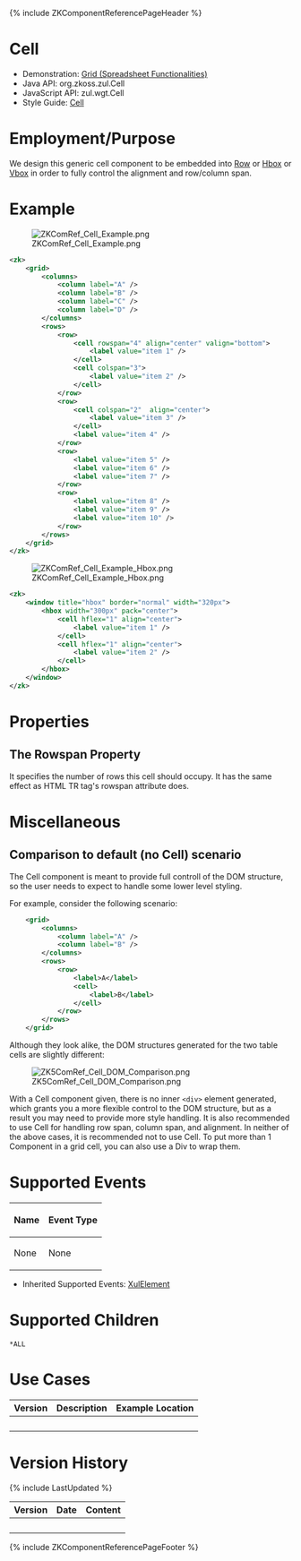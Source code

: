 {% include ZKComponentReferencePageHeader %}

# Cell

- Demonstration: [Grid (Spreadsheet
  Functionalities)](http://www.zkoss.org/zkdemo/grid/spreadsheet_functionalities)
- Java API: <javadoc>org.zkoss.zul.Cell</javadoc>
- JavaScript API: <javadoc directory="jsdoc">zul.wgt.Cell</javadoc>
- Style Guide: [
  Cell](ZK_Style_Guide/XUL_Component_Specification/Cell)

# Employment/Purpose

We design this generic cell component to be embedded into [
Row](ZK_Component_Reference/Data/Grid/Row) or [
Hbox](ZK_Component_Reference/Layouts/Hbox) or [
Vbox](ZK_Component_Reference/Layouts/Vbox) in order to fully
control the alignment and row/column span.

# Example

<figure>
<img src="ZKComRef_Cell_Example.png"
title="ZKComRef_Cell_Example.png" />
<figcaption>ZKComRef_Cell_Example.png</figcaption>
</figure>

``` xml
<zk>
    <grid>
        <columns>
            <column label="A" />
            <column label="B" />
            <column label="C" />
            <column label="D" />
        </columns>
        <rows>
            <row>
                <cell rowspan="4" align="center" valign="bottom">
                    <label value="item 1" />
                </cell>
                <cell colspan="3">
                    <label value="item 2" />
                </cell>
            </row>
            <row>
                <cell colspan="2"  align="center">
                    <label value="item 3" />
                </cell>
                <label value="item 4" />
            </row>
            <row>
                <label value="item 5" />
                <label value="item 6" />
                <label value="item 7" />
            </row>
            <row>
                <label value="item 8" />
                <label value="item 9" />
                <label value="item 10" />
            </row>
        </rows>
    </grid>
</zk>
```

<figure>
<img src="ZKComRef_Cell_Example_Hbox.png"
title="ZKComRef_Cell_Example_Hbox.png" />
<figcaption>ZKComRef_Cell_Example_Hbox.png</figcaption>
</figure>

``` xml
<zk>
    <window title="hbox" border="normal" width="320px">
        <hbox width="300px" pack="center">
            <cell hflex="1" align="center">
                <label value="item 1" />
            </cell>
            <cell hflex="1" align="center">
                <label value="item 2" />
            </cell>
        </hbox>
    </window>
</zk>
```

# Properties

## The Rowspan Property

It specifies the number of rows this cell should occupy. It has the same
effect as HTML TR tag's rowspan attribute does.

# Miscellaneous

## Comparison to default (no Cell) scenario

The Cell component is meant to provide full controll of the DOM
structure, so the user needs to expect to handle some lower level
styling.

For example, consider the following scenario:

``` xml
    <grid>
        <columns>
            <column label="A" />
            <column label="B" />
        </columns>
        <rows>
            <row>
                <label>A</label>
                <cell>
                    <label>B</label>
                </cell>
            </row>
        </rows>
    </grid>
```

Although they look alike, the DOM structures generated for the two table
cells are slightly different:

<figure>
<img src="ZK5ComRef_Cell_DOM_Comparison.png"
title="ZK5ComRef_Cell_DOM_Comparison.png" />
<figcaption>ZK5ComRef_Cell_DOM_Comparison.png</figcaption>
</figure>

With a Cell component given, there is no inner `<div>` element
generated, which grants you a more flexible control to the DOM
structure, but as a result you may need to provide more style handling.
It is also recommended to use Cell for handling row span, column span,
and alignment. In neither of the above cases, it is recommended not to
use Cell. To put more than 1 Component in a grid cell, you can also use
a Div to wrap them.

# Supported Events

<table>
<thead>
<tr class="header">
<th><center>
<p>Name</p>
</center></th>
<th><center>
<p>Event Type</p>
</center></th>
</tr>
</thead>
<tbody>
<tr class="odd">
<td><p>None</p></td>
<td><p>None</p></td>
</tr>
</tbody>
</table>

- Inherited Supported Events: [
  XulElement](ZK_Component_Reference/Base_Components/XulElement#Supported_Events)

# Supported Children

`*ALL`

# Use Cases

| Version | Description | Example Location |
|---------|-------------|------------------|
|         |             |                  |

# Version History

{% include LastUpdated %}

| Version | Date | Content |
|---------|------|---------|
|         |      |         |

{% include ZKComponentReferencePageFooter %}
